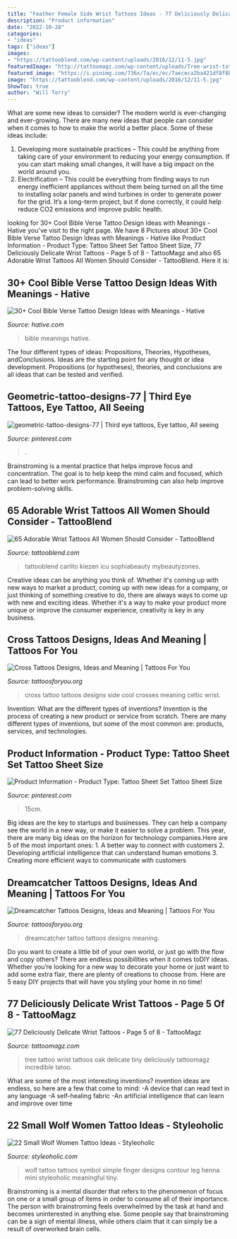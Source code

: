 ```yaml
---
title: "Feather Female Side Wrist Tattoos Ideas - 77 Deliciously Delicate Wrist Tattoos"
description: "Product information"
date: "2022-10-28"
categories:
- "ideas"
tags: ["ideas"]
images:
- "https://tattooblend.com/wp-content/uploads/2016/12/11-5.jpg"
featuredImage: "http://tattoomagz.com/wp-content/uploads/Tree-wrist-tattoo-e1484568724372-618x900.jpg"
featured_image: "https://i.pinimg.com/736x/7a/ec/ec/7aececa2ba421df8f8ba9b6cf30b5537.jpg"
image: "https://tattooblend.com/wp-content/uploads/2016/12/11-5.jpg"
ShowToc: true
author: "Will Terry"
---
```



What are some new ideas to consider?
The modern world is ever-changing and ever-growing. There are many new ideas that people can consider when it comes to how to make the world a better place. Some of these ideas include: 
1. Developing more sustainable practices – This could be anything from taking care of your environment to reducing your energy consumption. If you can start making small changes, it will have a big impact on the world around you. 
2. Electrification – This could be everything from finding ways to run energy inefficient appliances without them being turned on all the time to installing solar panels and wind turbines in order to generate power for the grid. It’s a long-term project, but if done correctly, it could help reduce CO2 emissions and improve public health. 

	

		
looking for 30+ Cool Bible Verse Tattoo Design Ideas with Meanings - Hative you've visit to the right page. We have 8 Pictures about 30+ Cool Bible Verse Tattoo Design Ideas with Meanings - Hative like Product Information - Product Type: Tattoo Sheet Set Tattoo Sheet Size, 77 Deliciously Delicate Wrist Tattoos - Page 5 of 8 - TattooMagz and also 65 Adorable Wrist Tattoos All Women Should Consider - TattooBlend. Here it is:
		
    
## 30+ Cool Bible Verse Tattoo Design Ideas With Meanings - Hative

<img loading=lazy src="http://hative.com/wp-content/uploads/2014/03/bible-verse-tattoos/27-bible-verse-and-tree-on-rib.jpg" onerror="this.onerror=null;this.src='https://tse4.mm.bing.net/th?id=OIP.FjWC-C6cARMFcDR_gFcIeQHaNK&amp;pid=15.1';" alt="30+ Cool Bible Verse Tattoo Design Ideas with Meanings - Hative">

_Source: hative.com_

>bible meanings hative. 

	

The four different types of ideas: Propositions, Theories, Hypotheses, andConclusions.
Ideas are the starting point for any thought or idea development. Propositions (or hypotheses), theories, and conclusions are all ideas that can be tested and verified.

    
## Geometric-tattoo-designs-77 | Third Eye Tattoos, Eye Tattoo, All Seeing

<img loading=lazy src="https://i.pinimg.com/736x/7a/ec/ec/7aececa2ba421df8f8ba9b6cf30b5537.jpg" onerror="this.onerror=null;this.src='https://tse4.mm.bing.net/th?id=OIP.ozqtpyHoI6KIxFy6QMvnyAHaHh&amp;pid=15.1';" alt="geometric-tattoo-designs-77 | Third eye tattoos, Eye tattoo, All seeing">

_Source: pinterest.com_

>. 

	

Brainstroming is a mental practice that helps improve focus and concentration. The goal is to help keep the mind calm and focused, which can lead to better work performance. Brainstroming can also help improve problem-solving skills.

    
## 65 Adorable Wrist Tattoos All Women Should Consider - TattooBlend

<img loading=lazy src="https://tattooblend.com/wp-content/uploads/2016/12/11-5.jpg" onerror="this.onerror=null;this.src='https://tse4.mm.bing.net/th?id=OIP.eJ81n9jL8u780xHRuqJlHgHaHZ&amp;pid=15.1';" alt="65 Adorable Wrist Tattoos All Women Should Consider - TattooBlend">

_Source: tattooblend.com_

>tattooblend carlito kiezen icu sophiabeauty mybeautyzones. 

	

Creative ideas can be anything you think of. Whether it's coming up with new ways to market a product, coming up with new ideas for a company, or just thinking of something creative to do, there are always ways to come up with new and exciting ideas. Whether it's a way to make your product more unique or improve the consumer experience, creativity is key in any business.

    
## Cross Tattoos Designs, Ideas And Meaning | Tattoos For You

<img loading=lazy src="http://www.tattoosforyou.org/wp-content/uploads/2013/09/Cross-Tattoo-Design.jpg" onerror="this.onerror=null;this.src='https://tse1.mm.bing.net/th?id=OIP.eQMLMpXl0WgUz13oeoGBwwHaJ4&amp;pid=15.1';" alt="Cross Tattoos Designs, Ideas and Meaning | Tattoos For You">

_Source: tattoosforyou.org_

>cross tattoo tattoos designs side cool crosses meaning celtic wrist. 

	

Invention: What are the different types of inventions?
Invention is the process of creating a new product or service from scratch. There are many different types of inventions, but some of the most common are: products, services, and technologies.

    
## Product Information - Product Type: Tattoo Sheet Set Tattoo Sheet Size

<img loading=lazy src="https://i.pinimg.com/736x/53/a3/f9/53a3f98f9ea63398566d50a552f38ca4.jpg" onerror="this.onerror=null;this.src='https://tse3.mm.bing.net/th?id=OIP.Np-gLGGl-g27_GWuOQfUtAHaHa&amp;pid=15.1';" alt="Product Information - Product Type: Tattoo Sheet Set Tattoo Sheet Size">

_Source: pinterest.com_

>15cm. 

	

Big ideas are the key to startups and businesses. They can help a company see the world in a new way, or make it easier to solve a problem. This year, there are many big ideas on the horizon for technology companies.Here are 5 of the most important ones: 1. A better way to connect with customers 2. Developing artificial intelligence that can understand human emotions 3. Creating more efficient ways to communicate with customers 
    
## Dreamcatcher Tattoos Designs, Ideas And Meaning | Tattoos For You

<img loading=lazy src="https://www.tattoosforyou.org/wp-content/uploads/2013/09/Small-Dreamcatcher-Tattoo.jpg" onerror="this.onerror=null;this.src='https://tse4.mm.bing.net/th?id=OIP.Q6AV3ULSeOHsuD5KJxDu1AHaLE&amp;pid=15.1';" alt="Dreamcatcher Tattoos Designs, Ideas and Meaning | Tattoos For You">

_Source: tattoosforyou.org_

>dreamcatcher tattoo tattoos designs meaning. 

	

Do you want to create a little bit of your own world, or just go with the flow and copy others? There are endless possibilities when it comes toDIY ideas. Whether you’re looking for a new way to decorate your home or just want to add some extra flair, there are plenty of creations to choose from. Here are 5 easy DIY projects that will have you styling your home in no time!

    
## 77 Deliciously Delicate Wrist Tattoos - Page 5 Of 8 - TattooMagz

<img loading=lazy src="http://tattoomagz.com/wp-content/uploads/Tree-wrist-tattoo-e1484568724372-618x900.jpg" onerror="this.onerror=null;this.src='https://tse2.mm.bing.net/th?id=OIP.fia_KVe0KZoBUM-dAgIligHaKy&amp;pid=15.1';" alt="77 Deliciously Delicate Wrist Tattoos - Page 5 of 8 - TattooMagz">

_Source: tattoomagz.com_

>tree tattoo wrist tattoos oak delicate tiny deliciously tattoomagz incredible tatoo. 

	

What are some of the most interesting inventions?
invention ideas are endless, so here are a few that come to mind: 
-A device that can read text in any language 
-A self-healing fabric 
-An artificial intelligence that can learn and improve over time

    
## 22 Small Wolf Women Tattoo Ideas - Styleoholic

<img loading=lazy src="https://i.styleoholic.com/2017/01/Black-contour-wolf-tattoo.jpg" onerror="this.onerror=null;this.src='https://tse4.mm.bing.net/th?id=OIP.u0dgmVwSTsGOlwwx9XEsOgHaJ4&amp;pid=15.1';" alt="22 Small Wolf Women Tattoo Ideas - Styleoholic">

_Source: styleoholic.com_

>wolf tattoo tattoos symbol simple finger designs contour leg henna mini styleoholic meaningful tiny. 

	

Brainstroming is a mental disorder that refers to the phenomenon of focus on one or a small group of items in order to consume all of their importance. The person with brainstroming feels overwhelmed by the task at hand and becomes uninterested in anything else. Some people say that brainstroming can be a sign of mental illness, while others claim that it can simply be a result of overworked brain cells.

